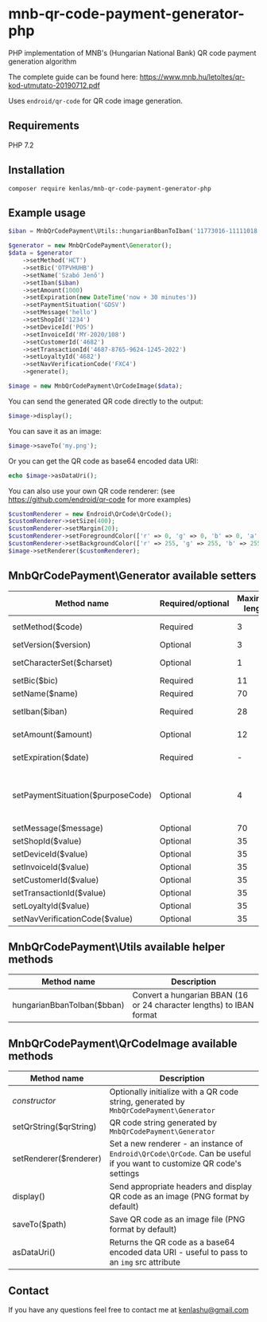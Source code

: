 # mnb-qr-code-payment-generator-php
PHP implementation of MNB's (Hungarian National Bank) QR code payment generation algorithm

The complete guide can be found here: https://www.mnb.hu/letoltes/qr-kod-utmutato-20190712.pdf

Uses `endroid/qr-code` for QR code image generation.


## Requirements
PHP 7.2


## Installation
```
composer require kenlas/mnb-qr-code-payment-generator-php
```


## Example usage
```php
$iban = MnbQrCodePayment\Utils::hungarianBbanToIban('11773016-11111018');

$generator = new MnbQrCodePayment\Generator();
$data = $generator
    ->setMethod('HCT')
    ->setBic('OTPVHUHB')
    ->setName('Szabó Jenő')
    ->setIban($iban)
    ->setAmount(1000)
    ->setExpiration(new DateTime('now + 30 minutes'))
    ->setPaymentSituation('GDSV')
    ->setMessage('hello')
    ->setShopId('1234')
    ->setDeviceId('POS')
    ->setInvoiceId('MY-2020/108')
    ->setCustomerId('4682')
    ->setTransactionId('4687-8765-9624-1245-2022')
    ->setLoyaltyId('4682')
    ->setNavVerificationCode('FXC4')
    ->generate();

$image = new MnbQrCodePayment\QrCodeImage($data);
```

You can send the generated QR code directly to the output:
```php
$image->display();
```

You can save it as an image:
```php
$image->saveTo('my.png');
```

Or you can get the QR code as base64 encoded data URI:
```php
echo $image->asDataUri();
```

You can also use your own QR code renderer: (see https://github.com/endroid/qr-code for more examples)
```php
$customRenderer = new Endroid\QrCode\QrCode();
$customRenderer->setSize(400);
$customRenderer->setMargin(20);
$customRenderer->setForegroundColor(['r' => 0, 'g' => 0, 'b' => 0, 'a' => 0]);
$customRenderer->setBackgroundColor(['r' => 255, 'g' => 255, 'b' => 255, 'a' => 0]);
$image->setRenderer($customRenderer);
```


## MnbQrCodePayment\Generator available setters

Method name | Required/optional | Maximum length | Description
----------- | ----------------- | -------------- | -----------
setMethod($code) | Required | 3 | Must be `HCT` for transfer orders or `RTP` for payment request
setVersion($version) | Optional | 3 | For future use only, defaults to `001`
setCharacterSet($charset) | Optional | 1 | For compatibility reasons only, defaults to `1`
setBic($bic) | Required | 11 | The bank's BIC/SWIFT code
setName($name) | Required | 70 | The payer/beneficiary name
setIban($iban) | Required | 28 | The payer/beneficiary IBAN account number
setAmount($amount) | Optional | 12 | The payment amount in HUF, integers only
setExpiration($date) | Required | - | PHP Date object for the expiration date
setPaymentSituation($purposeCode) | Optional | 4 | Purpose code for the given payment situation (see https://www.iso20022.org/catalogue-messages/additional-content-messages/external-code-sets)
setMessage($message) | Optional | 70 | Message
setShopId($value) | Optional | 35 | Shop ID
setDeviceId($value) | Optional | 35 | Device ID
setInvoiceId($value) | Optional | 35 | Invoice ID
setCustomerId($value) | Optional | 35 | Customer ID
setTransactionId($value) | Optional | 35 | Transaction ID
setLoyaltyId($value) | Optional | 35 | Loyalty ID
setNavVerificationCode($value) | Optional | 35 | NAV verification code



## MnbQrCodePayment\Utils available helper methods

Method name | Description
----------- | -----------
hungarianBbanToIban($bban) | Convert a hungarian BBAN (16 or 24 character lengths) to IBAN format



## MnbQrCodePayment\QrCodeImage available methods

Method name | Description
----------- | -----------
*constructor* | Optionally initialize with a QR code string, generated by `MnbQrCodePayment\Generator`
setQrString($qrString) | QR code string generated by `MnbQrCodePayment\Generator`
setRenderer($renderer) | Set a new renderer - an instance of `Endroid\QrCode\QrCode`. Can be useful if you want to customize QR code's settings
display() | Send appropriate headers and display QR code as an image (PNG format by default)
saveTo($path) | Save QR code as an image file (PNG format by default)
asDataUri() | Returns the QR code as a base64 encoded data URI - useful to pass to an `img` src attribute



## Contact
If you have any questions feel free to contact me at kenlashu@gmail.com
